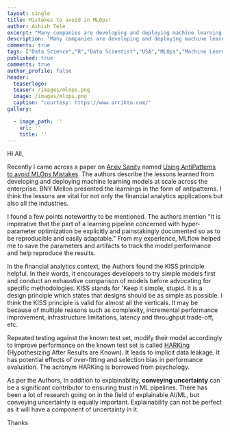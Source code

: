 ```yaml
---
layout: single
title: Mistakes to avoid in MLOps!
author: Ashish Tele
excerpt: "Many companies are developing and deploying machine learning models at scale across the enterprise. The bank of BNY Mellon has shared the lessons in the form of antipatterns."
description: "Many companies are developing and deploying machine learning models at scale across the enterprise. The bank of BNY Mellon has shared the lessons in the form of antipatterns."
comments: true
tags: ["Data Science","R","Data Scientist","USA","MLOps","Machine Learning"]
published: true
comments: true
author_profile: false
header:
  teaserlogo:
  teaser: /images/mlops.png
  image: /images/mlops.png
  caption: "courtesy: https://www.arrikto.com/"
gallery:

  - image_path: ''
    url: ''
    title: ''
---
```


Hi All,

Recently I came across a paper on [Arxiv Sanity](http://www.arxiv-sanity.com/) named [Using AntiPatterns to avoid MLOps Mistakes](https://arxiv.org/abs/2107.00079v1). The authors describe the lessons learned from developing and deploying machine learning models at scale across the enterprise. BNY Mellon presented the learnings in the form of antipatterns. I think the lessons are vital for not only the financial analytics applications but also all the industries.

I found a few points noteworthy to be mentioned. The authors mention "It is imperative that the part of a learning pipeline concerned with hyper-parameter optimization be explicitly and painstakingly documented so as to be reproducible and easily adaptable." From my experience, MLflow helped me to save the parameters and artifacts to track the model performance and help reproduce the results.

In the financial analytics context, the Authors found the KISS principle helpful. In their words, it encourages developers to try simple models first and conduct an exhaustive comparison of models before advocating for specific methodologies. KISS stands for 'Keep it simple, stupid. It is a design principle which states that designs should be as simple as possible. I think the KISS principle is valid for almost all the verticals. It may be because of multiple reasons such as complexity, incremental performance improvement, infrastructure limitations, latency and throughput trade-off, etc. 

Repeated testing against the known test set, modify their model accordingly to improve performance on the known test set is called [HARKing](https://en.wikipedia.org/wiki/HARKing) (Hypothesizing After Results are Known). It leads to implicit data leakage. It has potential effects of over-fitting and selection bias in performance evaluation. The acronym HARKing is borrowed from psychology.

As per the Authors, In addition to explainability, **conveying uncertainty** can be a significant contributor to ensuring trust in ML pipelines. There has been a lot of research going on in the field of explainable AI/ML, but conveying uncertainty is equally important. Explainability can not be perfect as it will have a component of uncertainty in it.

Thanks
